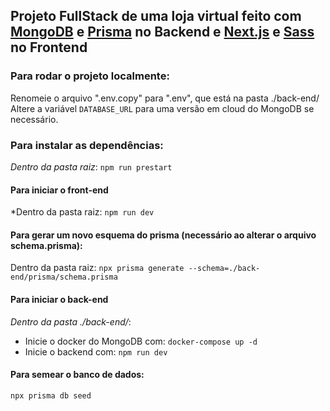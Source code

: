 ## Projeto FullStack de uma loja virtual feito com [MongoDB](https://www.mongodb.com/) e [Prisma](https://www.prisma.io/) no Backend e [Next.js](https://nextjs.org/) e [Sass](https://sass-lang.com/) no Frontend

### Para rodar o projeto localmente:
Renomeie o arquivo ".env.copy" para ".env", que está na pasta ./back-end/
Altere a variável `DATABASE_URL` para uma versão em cloud do MongoDB se necessário.
### Para instalar as dependências:
_Dentro da pasta raiz_:
`npm run prestart`
#### Para iniciar o front-end
*Dentro da pasta raiz:
`npm run dev`
#### Para gerar um novo esquema do prisma (necessário ao alterar o arquivo schema.prisma):
Dentro da pasta raiz:
`npx prisma generate --schema=./back-end/prisma/schema.prisma`
####  Para iniciar o back-end
*Dentro da pasta ./back-end/*:
* Inicie o docker do MongoDB com:
`docker-compose up -d`
* Inicie o backend com:
`npm run dev`

#### Para semear o banco de dados:
` npx prisma db seed `
